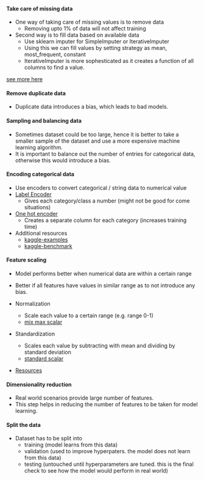 #### Take care of missing data

- One way of taking care of missing values is to remove data
  - Removing upto 1% of data will not affect training
- Second way is to fill data based on available data
  - Use sklearn imputer for SimpleImputer or IterativeImputer
  - Using this we can fill values by setting strategy as mean, most_frequent, constant
  - IterativeImputer is more sophesticated as it creates a function of all columns to find a value.

[see more here](https://scikit-learn.org/stable/modules/impute.html)

#### Remove duplicate data

- Duplicate data introduces a bias, which leads to bad models.

#### Sampling and balancing data

- Sometimes dataset could be too large, hence it is better to take a smaller sample of the dataset and use a more expensive machine learning algorithm.
- It is important to balance out the number of entries for categorical data, otherwise this would introduce a bias.

#### Encoding categorical data

- Use encoders to convert categorical / string data to numerical value
- [Label Encoder](https://scikit-learn.org/stable/modules/generated/sklearn.preprocessing.LabelEncoder.html)
  - Gives each category/class a number (might not be good for come situations)
- [One hot encoder](https://scikit-learn.org/stable/modules/generated/sklearn.preprocessing.OneHotEncoder.html)
  - Creates a separate column for each category (increases training time)
- Additional resources
  - [kaggle-examples](https://www.kaggle.com/discdiver/category-encoders-examples)
  - [kaggle-benchmark](https://www.kaggle.com/subinium/11-categorical-encoders-and-benchmark)

#### Feature scaling

- Model performs better when numerical data are within a certain range
- Better if all features have values in similar range as to not introduce any bias.

- Normalization

  - Scale each value to a certain range (e.g. range 0-1)
  - [mix max scalar](https://scikit-learn.org/stable/modules/generated/sklearn.preprocessing.MinMaxScaler.html)

- Standardization
  - Scales each value by subtracting with mean and dividing by standard deviation
  - [standard scalar](https://scikit-learn.org/stable/modules/generated/sklearn.preprocessing.StandardScaler.html)
- [Resources](https://machinelearningmastery.com/standardscaler-and-minmaxscaler-transforms-in-python/)

#### Dimensionality reduction

- Real world scenarios provide large number of features.
- This step helps in reducing the number of features to be taken for model learning.

#### Split the data

- Dataset has to be split into
  - training (model learns from this data)
  - validation (used to improve hyperpaters. the model does not learn from this data)
  - testing (untouched until hyperparameters are tuned. this is the final check to see how the model would perform in real world)

